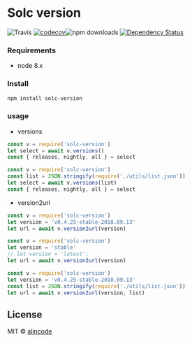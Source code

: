 # Solc version

![Travis](https://img.shields.io/travis/alincode/solc-version.svg)
[![codecov](https://codecov.io/gh/alincode/solc-version/branch/master/graph/badge.svg)](https://codecov.io/gh/alincode/solc-version)![npm downloads](https://img.shields.io/npm/dt/solc-version.svg)
[![Dependency Status](https://img.shields.io/david/alincode/solc-version.svg?style=flat)](https://david-dm.org/alincode/solc-version)

### Requirements

- node 8.x

### Install

```sh
npm install solc-version
```

### usage

- versions

```js
const v = require('solc-version')
let select = await v.versions()
const { releases, nightly, all } = select
```

```js
const v = require('solc-version')
const list = JSON.stringify(require('./utils/list.json'))
let select = await v.versions(list)
const { releases, nightly, all } = select
```

- version2url

```js
const v = require('solc-version')
let version = 'v0.4.25-stable-2018.09.13'
let url = await v.version2url(version)
```

```js
const v = require('solc-version')
let version = 'stable'
// let version = 'latest';
let url = await v.version2url(version)
```

```js
const v = require('solc-version')
let version = 'v0.4.25-stable-2018.09.13'
const list = JSON.stringify(require('./utils/list.json'))
let url = await v.version2url(version, list)
```

## License

MIT © [alincode](https://github.com/alincode/solc-version)
